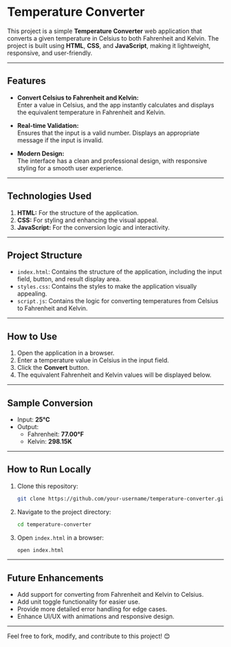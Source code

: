 # Temperature Converter

This project is a simple **Temperature Converter** web application that converts a given temperature in Celsius to both Fahrenheit and Kelvin. The project is built using **HTML**, **CSS**, and **JavaScript**, making it lightweight, responsive, and user-friendly.

---

## Features
- **Convert Celsius to Fahrenheit and Kelvin:**  
  Enter a value in Celsius, and the app instantly calculates and displays the equivalent temperature in Fahrenheit and Kelvin.
  
- **Real-time Validation:**  
  Ensures that the input is a valid number. Displays an appropriate message if the input is invalid.

- **Modern Design:**  
  The interface has a clean and professional design, with responsive styling for a smooth user experience.

---

## Technologies Used
1. **HTML:** For the structure of the application.
2. **CSS:** For styling and enhancing the visual appeal.
3. **JavaScript:** For the conversion logic and interactivity.

---

## Project Structure
- `index.html`: Contains the structure of the application, including the input field, button, and result display area.
- `styles.css`: Contains the styles to make the application visually appealing.
- `script.js`: Contains the logic for converting temperatures from Celsius to Fahrenheit and Kelvin.

---

## How to Use
1. Open the application in a browser.
2. Enter a temperature value in Celsius in the input field.
3. Click the **Convert** button.
4. The equivalent Fahrenheit and Kelvin values will be displayed below.

---

## Sample Conversion
- Input: **25°C**
- Output:  
  - Fahrenheit: **77.00°F**  
  - Kelvin: **298.15K**

---

## How to Run Locally
1. Clone this repository:
   ```bash
   git clone https://github.com/your-username/temperature-converter.git
   ```
2. Navigate to the project directory:
   ```bash
   cd temperature-converter
   ```
3. Open `index.html` in a browser:
   ```bash
   open index.html
   ```

---

## Future Enhancements
- Add support for converting from Fahrenheit and Kelvin to Celsius.
- Add unit toggle functionality for easier use.
- Provide more detailed error handling for edge cases.
- Enhance UI/UX with animations and responsive design.

---

Feel free to fork, modify, and contribute to this project! 😊

